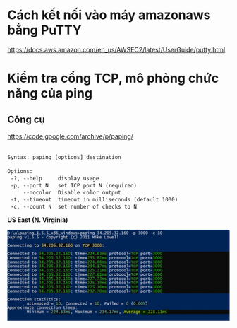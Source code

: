 # Cách kết nối vào máy amazonaws bằng PuTTY

https://docs.aws.amazon.com/en_us/AWSEC2/latest/UserGuide/putty.html

# Kiểm tra cổng TCP, mô phỏng chức năng của ping
## Công cụ
https://code.google.com/archive/p/paping/

```paping v1.5.5 - Copyright (c) 2011 Mike Lovell

Syntax: paping [options] destination

Options:
 -?, --help     display usage
 -p, --port N   set TCP port N (required)
     --nocolor  Disable color output
 -t, --timeout  timeout in milliseconds (default 1000)
 -c, --count N  set number of checks to N
 ```
**US East (N. Virginia)**

![Screenshot](ping_East.JPG)
